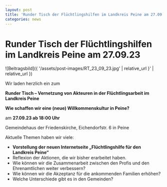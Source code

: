 ```yaml
---
layout: post
title: 'Runder Tisch der Flüchtlingshilfen im Landkreis Peine am 27.09.23'
categories: news
---
```



Runder Tisch der Flüchtlingshilfen im Landkreis Peine am 27\.09\.23
===================================================================


![Beitragsbild]({ '/assets/post-images/RT_23_09_23.jpg' | relative_url }' | relative_url })

Wir laden herzlich ein zum

**Runder Tisch – Vernetzung von Akteuren in der Flüchtlingsarbeit im Landkreis Peine**

**Wie schaffen wir eine (neue) Willkommenskultur in Peine?**

am **27\.09\.23 ab 18:00 Uhr**

Gemeindehaus der Friedenskirche, Eichendorfstr. 6 in Peine

Aktuelle Themen haben wir viele:

* **Vorstellung der neuen Internetseite „Flüchtlingshilfe für den Landkreis Peine“**
* Reflexion der Aktionen, die wir bisher erarbeitet haben.
* Wie können wir die Zusammenarbeit zwischen den Profis und den Ehrenamtlichen weiter verbessern?
* Wie können wir die Akzeptanz für die ankommenden Familien erhöhen?
* Welche Unterschiede gibt es in den Gemeinden?


